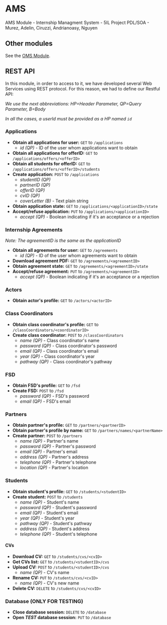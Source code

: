 # AMS
AMS Module - Internship Managment System - 5IL Project PDL/SOA - Murez, Adelin, Ciruzzi, Andrianoasy, Nguyen

## Other modules
See the [OMS Module](https://github.com/pierromumu/PartnerOffers).

## REST API
In this module, in order to access to it, we have developed several Web Services using REST protocol. For this reason, we had to define our Restful API:

_We use the next abbreviations: HP=Header Parameter, QP=Query Parameter, B=Body_

_In all the cases, a userId must be provided as a HP named `id`_

### Applications
  - **Obtain all applications for user:** `GET` to `/applications`
    + _id (QP)_ - ID of the user whom applications want to obtain
  - **Obtain all applications for offerID:** `GET` to `/applications/offers/<offerID>`
  - **Obtain all students for offerID:** `GET` to `/applications/offers/<offerID>/students`
  - **Create application:** `POST` to `/applications`
    + _studentID (QP)_
    + _partnerID (QP)_
    + _offerID (QP)_
    + _cvID (QP)_
    + _coverLetter (B)_ - Text plain string
  - **Obtain application state:** `GET` to `/applications/<applicationID>/state`
  - **Accept/refuse application:** `PUT` to `/applications/<applicationID>`
    + _accept (QP)_ - Boolean indicating if it's an acceptance or a rejection

### Internship Agreements
  _Note: The agreementID is the same as the applicationID_
  - **Obtain all agreements for user:** `GET` to `/agreements`
    + _id (QP)_ - ID of the user whom agreements want to obtain
  - **Download agreement PDF:** `GET` to `/agreements/<agreementID>`
  - **Obtain agreement state:** `GET` to `/agreements/<agreementID>/state`
  - **Accept/refuse agreement:** `PUT` to `/agreements/<agreementID>`
    + _accept (QP)_ - Boolean indicating if it's an acceptance or a rejection

### Actors
  - **Obtain actor's profile:** `GET` to `/actors/<actorID>`

### Class Coordinators
  - **Obtain class coordinator's profile:** `GET` to `/classCoordinators/<coordinatorID>`
  - **Create class coordinator:** `POST` to `/classCoordinators`
    + _name (QP)_ - Class coordinator's name
    + _password (QP)_ - Class coordinator's password
    + _email (QP)_ - Class coordinator's email
    + _year (QP)_ - Class coordinator's year
    + _pathway (QP)_ - Class coordinator's pathway

### FSD
  - **Obtain FSD's profile:** `GET` to `/fsd`
  - **Create FSD:** `POST` to `/fsd`
    + _password (QP)_ - FSD's password
    + _email (QP)_ - FSD's email

### Partners
  - **Obtain partner's profile:** `GET` to `/partners/<partnerID>`
  - **Obtain partner's profile by name:** `GET` to `/partners/names/<partnerName>`
  - **Create partner:** `POST` to `/partners`
    + _name (QP)_ - Partner's name
    + _password (QP)_ - Partner's password
    + _email (QP)_ - Partner's email
    + _address (QP)_ - Partner's address
    + _telephone (QP)_ - Partner's telephone
    + _location (QP)_ - Partner's location

### Students
  - **Obtain student's profile:** `GET` to `/students/<studentID>`
  - **Create student:** `POST` to `/students`
    + _name (QP)_ - Student's name
    + _password (QP)_ - Student's password
    + _email (QP)_ - Student's email
    + _year (QP)_ - Student's year
    + _pathway (QP)_ - Student's pathway
    + _address (QP)_ - Student's address
    + _telephone (QP)_ - Student's telephone

#### CVs
  - **Download CV:** `GET` to `/students/cvs/<cvID>`
  - **Get CVs list:** `GET` to `/students/<studentID>/cvs`
  - **Upload CV:** `POST` to `/students/<studentID>/cvs`
	+ _name (QP)_ - CV's name
  - **Rename CV:** `PUT` to `/students/cvs/<cvID>`
    + _name (QP)_ - CV's new name
  - **Delete CV:** `DELETE` to `/students/cvs/<cvID>`

### Database (ONLY FOR TESTING)
  - **Close database session:** `DELETE` to `/database`
  - **Open _TEST_ database session:** `PUT` to `/database`
